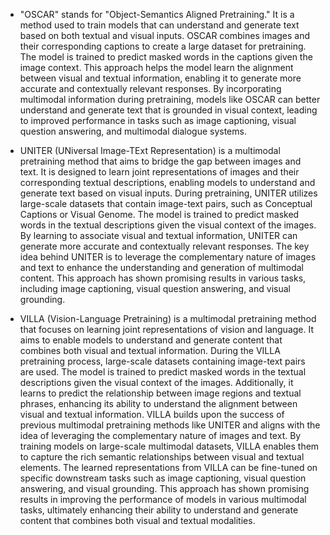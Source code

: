 - "OSCAR" stands for "Object-Semantics Aligned Pretraining." It is a method used to train models that can understand and generate text based on both textual and visual inputs. 
  OSCAR combines images and their corresponding captions to create a large dataset for pretraining. The model is trained to predict masked words in the captions given the image context. This approach helps the model learn the alignment between visual and textual information, enabling it to generate more accurate and contextually relevant responses.
  By incorporating multimodal information during pretraining, models like OSCAR can better understand and generate text that is grounded in visual context, leading to improved performance in tasks such as image captioning, visual question answering, and multimodal dialogue systems.

- UNITER (UNiversal Image-TExt Representation) is a multimodal pretraining method that aims to bridge the gap between images and text. It is designed to learn joint representations of images and their corresponding textual descriptions, enabling models to understand and generate text based on visual inputs.
  During pretraining, UNITER utilizes large-scale datasets that contain image-text pairs, such as Conceptual Captions or Visual Genome. The model is trained to predict masked words in the textual descriptions given the visual context of the images. By learning to associate visual and textual information, UNITER can generate more accurate and contextually relevant responses.
  The key idea behind UNITER is to leverage the complementary nature of images and text to enhance the understanding and generation of multimodal content. This approach has shown promising results in various tasks, including image captioning, visual question answering, and visual grounding.

- VILLA (Vision-Language Pretraining) is a multimodal pretraining method that focuses on learning joint representations of vision and language. It aims to enable models to understand and generate content that combines both visual and textual information.
  During the VILLA pretraining process, large-scale datasets containing image-text pairs are used. The model is trained to predict masked words in the textual descriptions given the visual context of the images. Additionally, it learns to predict the relationship between image regions and textual phrases, enhancing its ability to understand the alignment between visual and textual information.
  VILLA builds upon the success of previous multimodal pretraining methods like UNITER and aligns with the idea of leveraging the complementary nature of images and text. By training models on large-scale multimodal datasets, VILLA enables them to capture the rich semantic relationships between visual and textual elements.
  The learned representations from VILLA can be fine-tuned on specific downstream tasks such as image captioning, visual question answering, and visual grounding. This approach has shown promising results in improving the performance of models in various multimodal tasks, ultimately enhancing their ability to understand and generate content that combines both visual and textual modalities.
